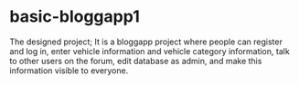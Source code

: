 # basic-bloggapp1
 The designed project; It is a bloggapp project where people can register and log in, enter vehicle information and vehicle category information, talk to other users on the forum, edit database as admin, and make this information visible to everyone.
